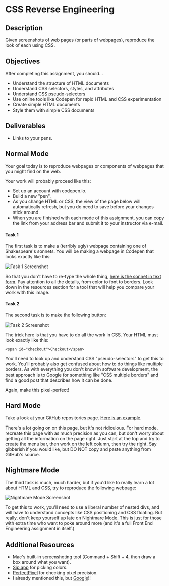 # CSS Reverse Engineering

## Description

Given screenshots of web pages (or parts of webpages), reproduce the look of each using CSS.

## Objectives

After completing this assignment, you should...

* Understand the structure of HTML documents
* Understand CSS selectors, styles, and attributes
* Understand CSS pseudo-selectors
* Use online tools like Codepen for rapid HTML and CSS experimentation
* Create simple HTML documents
* Style them with simple CSS documents

## Deliverables

* Links to your pens.

## Normal Mode

Your goal today is to reproduce webpages or components of webpages that you might find on the web.

Your work will probably proceed like this:

* Set up an account with codepen.io.
* Build a new "pen".
* As you change HTML or CSS, the view of the page below will automatically refresh, but you do need to save before your changes stick around.
* When you are finished with each mode of this assignment, you can copy the link from your address bar and submit it to your instructor via e-mail.

#### Task 1

The first task is to make a (terribly ugly) webpage containing one of Shakespeare's sonnets.  You will be making a webpage in Codepen that looks exactly like this:

![Task 1 Screenshot](sonnet.png)

So that you don't have to re-type the whole thing, [here is the sonnet in text form](http://www.poetryfoundation.org/poem/174354).  Pay attention to all the details, from color to font to borders.  Look down in the resources section for a tool that will help you compare your work with this image.

#### Task 2

The second task is to make the following button:

![Task 2 Screenshot](button.png)

The trick here is that you have to do all the work in CSS.  Your HTML must look exactly like this:

```
<span id="checkout">Checkout</span>
```

You'll need to look up and understand CSS "pseudo-selectors" to get this to work.  You'll probably also get confused about how to do things like multiple borders.  As with everything you don't know in software development, the best approach is to Google for something like "CSS multiple borders" and find a good post that describes how it can be done.

Again, make this pixel-perfect!

## Hard Mode

Take a look at your GitHub repositories page.  [Here is an example](https://github.com/masonfmatthews?tab=repositories).

There's a lot going on on this page, but it's not ridiculous.  For hard mode, recreate this page with as much precision as you can, but don't worry about getting all the information on the page right.  Just start at the top and try to create the menu bar, then work on the left column, then try the right.  Say gibberish if you would like, but DO NOT copy and paste anything from GitHub's source.

## Nightmare Mode

The third task is much, much harder, but if you'd like to really learn a lot about HTML and CSS, try to reproduce the following webpage:

![Nightmare Mode Screenshot](surf_and_paddle.png)

To get this to work, you'll need to use a liberal number of nested divs, and will have to understand concepts like CSS positioning and CSS floating.  But really, don't keep yourself up late on Nightmare Mode.  This is just for those with extra time who want to poke around more (and it's a full Front End Engineering assignment in itself.)

## Additional Resources

* Mac's built-in screenshoting tool (Command + Shift + 4, then draw a box around what you want).
* [Sip.app](https://itunes.apple.com/us/app/sip/id507257563?mt=12) for picking colors.
* [PerfectPixel](http://www.welldonecode.com/perfectpixel/) for checking pixel precision.
* I already mentioned this, but [Google](http://www.google.com)!!
